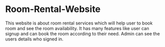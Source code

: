 # Room-Rental-Website
This website is about room rental services which will help user to book room and see the room availability.
It has many features like user can signup and can book the room according to their need.
Admin can see the users details who signed in.
